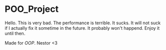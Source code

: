 # POO_Project

Hello. This is very bad. The performance is terrible. It sucks. It will not suck if I actually fix it sometime in the future. It probably won't happend. Enjoy it until then.

Made for *OOP*. Nestor <3
